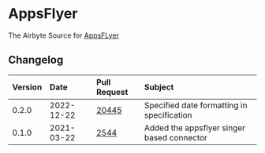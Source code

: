 # AppsFlyer

The Airbyte Source for [AppsFLyer](https://www.appsflyer.com/)

## Changelog

| Version | Date       | Pull Request                                              | Subject                                      |
| :------ | :--------- | :-------------------------------------------------------- | :------------------------------------------- |
|  0.2.0  | 2022-12-22 | [20445](https://github.com/airbytehq/airbyte/pull/20445)  | Specified date formatting in specification   |
|  0.1.0  | 2021-03-22 | [2544](https://github.com/airbytehq/airbyte/pull/2544)    | Added the appsflyer singer based connector   |
